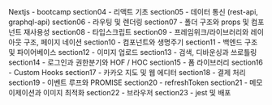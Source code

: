 Nextjs - bootcamp
section04 - 리액트 기초
section05 - 데이터 통신 (rest-api, graphql-api)
section06 - 라우팅 및 렌더링
section07 - 폴더 구조와 props 및 컴포넌트 재사용성
section08 - 타입스크립트
section09 - 프레임위크/라이브러리와 레이아웃 구조, 페이지 네이션
section10 - 컴포넌트와 생명주기
section11 - 백엔드 구조 및 파이어베이스
section12 - 이미지 업로드
section13 - 검색, 디바운싱과 쓰로틀링
section14 - 로그인과 권한분기와 HOF / HOC
section15 - 폼 라이브러리
section16 - Custom Hooks
section17 - 카카오 지도 및 웹 에디터
section18 - 결제 처리
section19 - 이벤트 루프와 PROMISE
section20 - refreshToken
section21 - 메모이제이션과 이미지 최적화
section22 - 브라우저
section23 - jest 및 배포
